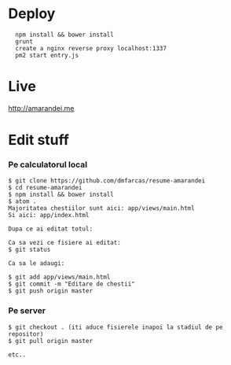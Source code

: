 # Deploy
  ```
    npm install && bower install
    grunt
    create a nginx reverse proxy localhost:1337
    pm2 start entry.js
  ```

# Live
http://amarandei.me



# Edit stuff


### Pe calculatorul local
```
$ git clone https://github.com/dmfarcas/resume-amarandei
$ cd resume-amarandei 
$ npm install && bower install
$ atom .
Majoritatea chestiilor sunt aici: app/views/main.html
Si aici: app/index.html

Dupa ce ai editat totul: 

Ca sa vezi ce fisiere ai editat:
$ git status

Ca sa le adaugi:

$ git add app/views/main.html
$ git commit -m "Editare de chestii"
$ git push origin master
```

### Pe server
```
$ git checkout . (iti aduce fisierele inapoi la stadiul de pe repositor)
$ git pull origin master

etc..
```

